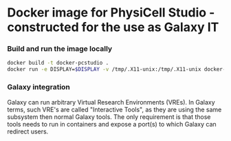 
# Docker image for PhysiCell Studio - constructed for the use as Galaxy IT


### Build and run the image locally

```bash
docker build -t docker-pcstudio .
docker run -e DISPLAY=$DISPLAY -v /tmp/.X11-unix:/tmp/.X11-unix docker-pcstudio /usr/local/pcstudio-venv/bin/python3 /opt/pcstudio/bin/studio.py -c /opt/pcstudio/config/PhysiCell_settings.xml
```

### Galaxy integration

Galaxy can run arbitrary Virtual Research Environments (VREs). In Galaxy terms, such VRE's are called "Interactive Tools", as they are using the same subsystem then normal Galaxy tools.
The only requirement is that those tools needs to run in containers and expose a port(s) to which Galaxy can redirect users. 
